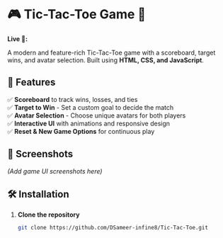 # 🎮 Tic-Tac-Toe Game 🎯  

**Live 🔗:**

A modern and feature-rich Tic-Tac-Toe game with a scoreboard, target wins, and avatar selection. Built using **HTML, CSS, and JavaScript**.  

## 🚀 Features  
✅ **Scoreboard** to track wins, losses, and ties  
✅ **Target to Win** - Set a custom goal to decide the match  
✅ **Avatar Selection** - Choose unique avatars for both players  
✅ **Interactive UI** with animations and responsive design  
✅ **Reset & New Game Options** for continuous play  

## 📸 Screenshots  
*(Add game UI screenshots here)*  

## 🛠️ Installation  
1. **Clone the repository**  
   ```sh
   git clone https://github.com/DSameer-infine8/Tic-Tac-Toe.git
